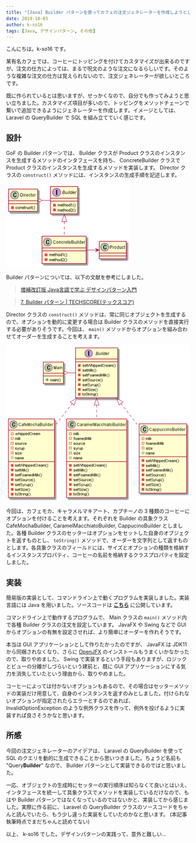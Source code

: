 ```yaml
---
title: "[Java] Builder パターンを使ってカフェの注文ジェネレータ－を作成しようとした話"
date: 2019-10-03
author: k-so16
tags: [Java, デザインパターン, その他]
---
```


こんにちは。k-so16 です。

某有名カフェでは、コーヒーにトッピングを付けてカスタマイズが出来るのですが、注文の仕方によっては、まるで呪文のような注文になるらしいです。そのような複雑な注文の仕方は覚えられないので、注文ジェネレーターが欲しいところです。

既に作られているとは思いますが、せっかくなので、自分でも作ってみようと思い立ちました。カスタマイズ項目が多いので、トッピングをメソッドチェーンで繋いで追加できるようにジェネレーターを作成します。イメージとしては、 Laravel の QueryBuilder で SQL を組み立てていく感じです。
<!-- GoF の Builder パターンが使えるのではないかと思い、簡易的なジェネレーターを作成してみることにしました。 -->

## 設計
GoF の Builder パターンでは、 Builder クラスが Product クラスのインスタンスを生成するメソッドのインタフェースを持ち、 ConcreteBuilder クラスで Product クラスのインスタンスを生成するメソッドを実装します。 Director クラスの `construct()` メソッドには、インスタンスの生成手順を記述します。

![](images/builder-pattern-putting-into-practice-1.png)

Builder パターンについては、以下の文献を参考にしました。

> [増補改訂版 Java言語で学ぶ デザインパターン入門](https://www.hyuki.com/dp/)

> [7. Builder パターン | TECHSCORE(テックスコア)](https://www.techscore.com/tech/DesignPattern/Builder.html/)

Director クラスの `construct()` メソッドは、常に同じオブジェクトを生成するので、オプションを動的に変更する場合は Builder クラスのメソッドを直接実行する必要がありそうです。今回は、 `main()` メソッドからオプションを組み合わせてオーダーを生成することを考えます。

![](images/builder-pattern-putting-into-practice-2.png)

今回は、カフェモカ、キャラメルマキアート、カプチーノの 3 種類のコーヒーにオプションを付けることを考えます。それぞれを Builder の具象クラス CafeMochaBuilder, CaramelMacchiatoBuilder, CappucinoBuilder としました。各種 Builder クラスのセッターはオプションをセットした自身のオブジェクトを返すものとし、 `toString()` メソッドで、オーダーを文字列として返すものとします。各具象クラスのフィールドには、サイズとオプションの種類を格納するインスタンスプロパティ、コーヒーの名前を格納するクラスプロパティを設定しました。

## 実装
簡易版の実装として、コマンドライン上で動くプログラムを実装しました。実装言語には Java を用いました。ソースコードは **[こちら](https://github.com/k-so16/CoffeeBuilder)** に公開しています。

コマンドライン上で動作するプログラムで、 Main クラスの `main()` メソッド内で各種 Builder クラスの注文を設定しています。 JavaFX や Swing などで GUI からオプションの有無を設定させれば、より簡単にオーダーを作れそうです。

本当は GUI アプリケーションとして作りたかったのですが、 JavaFX は JDK11 から同梱されなくなり、さらに [OpenJFX](https://openjfx.io/) のインストールもうまくいかなかったので、取りやめました。 Swing で実装するという手段もありますが、ロジックとビューの分離がしづらいという建前と、既に GUI アプリケーションにする気力を消失していたという理由から、取りやめました。

コーヒーによっては付かないオプションもあるので、その場合はセッターメソッドの実装だけ用意して、自身のインスタンスを返すのみとしました。付けられないオプションが指定されたらエラーとするのであれば、 InvalidOptionException のような例外クラスを作って、例外を投げるように実装すれば良さそうかなと思います。

## 所感
今回の注文ジェネレーターのアイデアは、 Laravel の QueryBuilder を使って SQL のクエリを動的に生成できることから思いつきました。ちょうど名前も "Query**Builder**" なので、 Builder パターンとして実装できるのではと思いました。

一応、オブジェクトの生成時にセッターの実行順序は知らなくて良いとはいえ、インタフェースを統一して具象クラスでメソッドを実装しているだけなので、もはや Builder パターンではなくなっているのではないかと、実装してから感じました。実際に作る前に、 Laravel の QueryBuilder クラスのソースコードをちゃんと読んでいたら、もう少し違った実装をしていたのかなと思います。 (本記事執筆時点でまだちゃんと読めてない)

以上、 k-so16 でした。デザインパターンの実践って、意外と難しい...